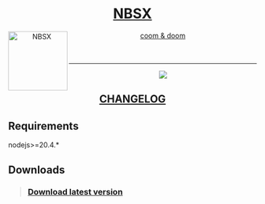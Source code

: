 <div align="center">
<a href="https://gitgud.io/ahsk/nbsx">
<h1>NBSX</h1>
  <img
    height="120"
    width="120"
    alt="NBSX"
    title="NBSX"
    src="https://gitgud.io/ahsk/nbsx-/raw/master/logo.png"
    align="left"
  />

coom & doom
</a>
<br>
<br>
<br>
<hr>
<a href="https://gitgud.io/ahsk/nbsx-/archive/master/nbsx-master.zip">
   <img src="https://gitgud.io/ahsk/nbsx-/raw/master/program.png">
</a>
<h2><a href="https://gitgud.io/ahsk/nbsx-/blob/master/CHANGELOG.md">CHANGELOG</a></h2>
</div>

## Requirements

nodejs>=20.4.*

## Downloads

> ### [Download latest version](https://gitgud.io/ahsk/nbsx-/archive/master/nbsx-master.zip)